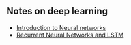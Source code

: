 ## Notes on deep learning

* [Introduction to Neural networks](https://github.com/wanderdust/notes-on-RNN-LSTM/blob/master/NN_BASICS.md)
* [Recurrent Neural Networks and LSTM](https://github.com/wanderdust/notes-on-RNN-LSTM/blob/master/RNN_and_LSTMS.md)
